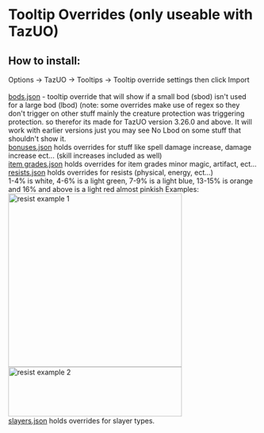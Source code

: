 <h1>Tooltip Overrides (only useable with TazUO)</h1>

<h2>How to install:</h2> 
<p></p>Options -> TazUO -> Tooltips -> Tooltip override settings
then click Import<br>
<br>
<a href="https://github.com/Leigheas/Insane-UO/blob/main/Tooltip%20Overrides/bods.json">bods.json</a> - tooltip override that will show if a small bod (sbod) isn't used<br>
for a large bod (lbod) (note: some overrides make use of regex so they don't trigger on other stuff mainly the creature protection was triggering protection. so therefor its made for TazUO version 3.26.0 and above. It will work with earlier versions just you may see No Lbod on some stuff that shouldn't show it.
<br>
<a href="https://github.com/Leigheas/Insane-UO/blob/main/Tooltip%20Overrides/bonuses.json">bonuses.json</a> holds overrides for stuff like spell damage increase, damage increase ect... (skill increases included as well)
<br>
<a href="https://github.com/Leigheas/Insane-UO/blob/main/Tooltip%20Overrides/item%20grades.json">item grades.json</a> holds overrides for item grades minor magic, artifact, ect...
<br>
<a href="https://github.com/Leigheas/Insane-UO/blob/main/Tooltip%20Overrides/resists.json">resists.json</a> holds overrides for resists (physical, energy, ect...)<br>
1-4% is white, 4-6% is a light green, 7-9% is a light blue, 13-15% is orange and 16% and above is a light red almost pinkish
Examples:<br>
<img src="https://github.com/user-attachments/assets/e4909894-542f-44b6-845e-911c21d6cc12" width="350" title="resist example 1">
<img src="https://github.com/user-attachments/assets/eda87b89-238b-4341-b4b4-56d4cf91fded" height="100" width="350" title="resist example 2">
<br>
<a href="https://github.com/Leigheas/Insane-UO/blob/main/Tooltip%20Overrides/slayers.json">slayers.json</a> holds overrides for slayer types.
